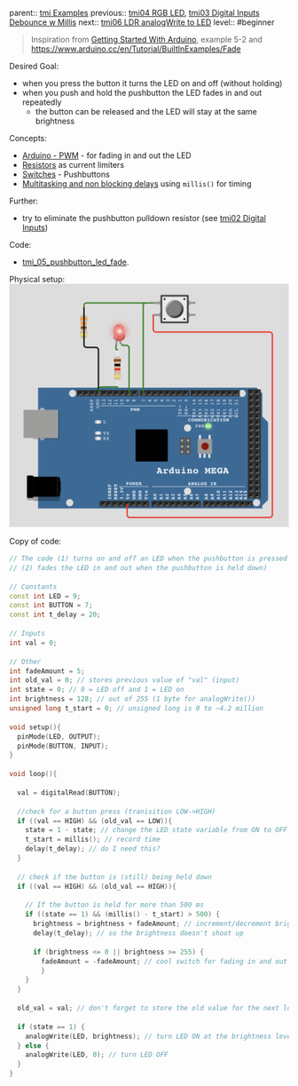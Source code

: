 parent:: [tmi Examples](tmi%20Examples.md)
previous:: [tmi04 RGB LED](tmi04%20RGB%20LED.md), [tmi03 Digital Inputs Debounce w Millis](tmi03%20Digital%20Inputs%20Debounce%20w%20Millis.md)
next:: [tmi06 LDR analogWrite to LED](tmi06%20LDR%20analogWrite%20to%20LED.md)
level:: #beginner 

> Inspiration from [Getting Started With Arduino](banziGettingStartedArduino.md), example 5-2 and https://www.arduino.cc/en/Tutorial/BuiltInExamples/Fade


Desired Goal: 
- when you press the button it turns the LED on and off (without holding)
- when you push and hold the pushbutton the LED fades in and out repeatedly
	- the button can be released and the LED will stay at the same brightness

Concepts:
- [Arduino - PWM](../../Arduino%20-%20PWM.md) - for fading in and out the LED
- [Resistors](../../Resistors.md) as current limiters
- [Switches](../../Switches.md) - Pushbuttons
- [Multitasking and non blocking delays](../../Multitasking%20and%20non%20blocking%20delays.md) using `millis()` for timing

Further:
- try to eliminate the pushbutton pulldown resistor (see [tmi02 Digital Inputs](tmi02%20Digital%20Inputs.md))

Code:
- [tmi_05_pushbutton_led_fade](Personal%20Folders/that_marouk_ish%20(Spencer)/code/tmi_05_pushbutton_led_fade/tmi_05_pushbutton_led_fade.ino).

Physical setup:
![Pasted image 20221005220840](attachments/Pasted%20image%2020221005220840.png)

Copy of code: 
``` c++
// The code (1) turns on and off an LED when the pushbutton is pressed and
// (2) fades the LED in and out when the pushbutton is held down)

// Constants
const int LED = 9;
const int BUTTON = 7; 
const int t_delay = 20;

// Inputs
int val = 0;

// Other
int fadeAmount = 5;
int old_val = 0; // stores previous value of "val" (input)
int state = 0; // 0 = LED off and 1 = LED on
int brightness = 128; // out of 255 (1 byte for analogWrite())
unsigned long t_start = 0; // unsigned long is 0 to ~4.2 million

void setup(){
  pinMode(LED, OUTPUT); 
  pinMode(BUTTON, INPUT);
}

void loop(){
  
  val = digitalRead(BUTTON);

  //check for a button press (tranisition LOW->HIGH)
  if ((val == HIGH) && (old_val == LOW)){
    state = 1 - state; // change the LED state variable from ON to OFF or vice-versa
    t_start = millis(); // record time
    delay(t_delay); // do I need this? 
  }

  // check if the button is (still) being held down
  if ((val == HIGH) && (old_val == HIGH)){

    // If the button is held for more than 500 ms
    if ((state == 1) && (millis() - t_start) > 500) {
      brightness = brightness + fadeAmount; // increment/decrement brightness
      delay(t_delay); // so the brightness doesn't shoot up

      if (brightness <= 0 || brightness >= 255) {
        fadeAmount = -fadeAmount; // cool switch for fading in and out
        }
    } 
  }

  old_val = val; // don't forget to store the old value for the next loop

  if (state == 1) {
    analogWrite(LED, brightness); // turn LED ON at the brightness level
  } else {
    analogWrite(LED, 0); // turn LED OFF
  }
}
```